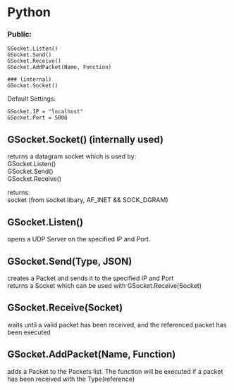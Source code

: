 # Python  
### Public:  
	GSocket.Listen()  
	GSocket.Send()  
	GSocket.Receive()  
	GSocket.AddPacket(Name, Function)  
	
	### (internal)  
	GSocket.Socket()  

Default Settings:
```
GSocket.IP = "localhost"
GSocket.Port = 5000
```

## GSocket.Socket() (internally used)  
returns a datagram socket which is used by:  
GSocket.Listen()  
GSocket.Send()  
GSocket.Receive()  

returns:  
	socket (from socket libary, AF_INET && SOCK_DGRAM)  

## GSocket.Listen()  
opens a UDP Server on the specified IP and Port.  

## GSocket.Send(Type, JSON)  
creates a Packet and sends it to the specified IP and Port  
returns a Socket which can be used with GSocket.Receive(Socket)  

## GSocket.Receive(Socket)  
waits until a valid packet has been received, and the referenced packet has been executed  

## GSocket.AddPacket(Name, Function)  
adds a Packet to the Packets list.
The function will be executed if a packet has been received with the Type(reference)